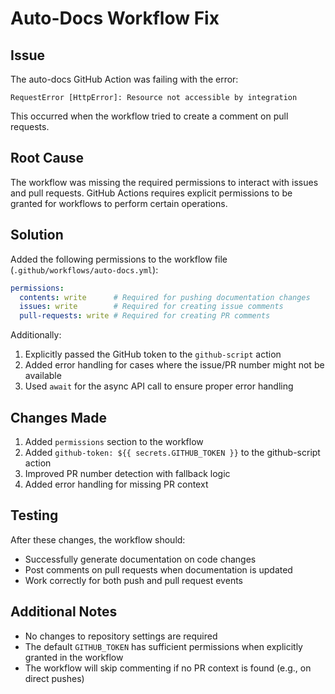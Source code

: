 # Auto-Docs Workflow Fix

## Issue
The auto-docs GitHub Action was failing with the error:
```
RequestError [HttpError]: Resource not accessible by integration
```

This occurred when the workflow tried to create a comment on pull requests.

## Root Cause
The workflow was missing the required permissions to interact with issues and pull requests. GitHub Actions requires explicit permissions to be granted for workflows to perform certain operations.

## Solution
Added the following permissions to the workflow file (`.github/workflows/auto-docs.yml`):

```yaml
permissions:
  contents: write      # Required for pushing documentation changes
  issues: write        # Required for creating issue comments
  pull-requests: write # Required for creating PR comments
```

Additionally:
1. Explicitly passed the GitHub token to the `github-script` action
2. Added error handling for cases where the issue/PR number might not be available
3. Used `await` for the async API call to ensure proper error handling

## Changes Made
1. Added `permissions` section to the workflow
2. Added `github-token: ${{ secrets.GITHUB_TOKEN }}` to the github-script action
3. Improved PR number detection with fallback logic
4. Added error handling for missing PR context

## Testing
After these changes, the workflow should:
- Successfully generate documentation on code changes
- Post comments on pull requests when documentation is updated
- Work correctly for both push and pull request events

## Additional Notes
- No changes to repository settings are required
- The default `GITHUB_TOKEN` has sufficient permissions when explicitly granted in the workflow
- The workflow will skip commenting if no PR context is found (e.g., on direct pushes)